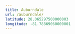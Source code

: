 ```yaml
---
title: Auburndale
url: /auburndale/
latitude: 28.065297500000003
longitude: -81.78869060000001
---
```

